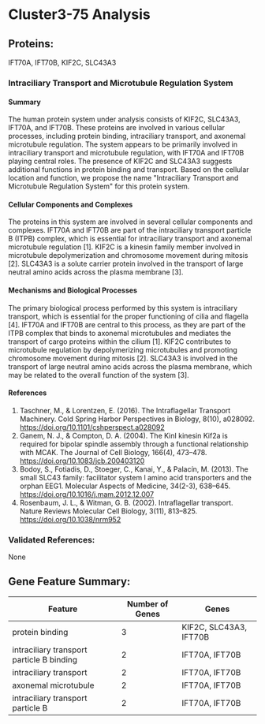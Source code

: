 # Cluster3-75 Analysis

## Proteins: 

IFT70A, IFT70B, KIF2C, SLC43A3

### Intraciliary Transport and Microtubule Regulation System

#### Summary

The human protein system under analysis consists of KIF2C, SLC43A3, IFT70A, and IFT70B. These proteins are involved in various cellular processes, including protein binding, intraciliary transport, and axonemal microtubule regulation. The system appears to be primarily involved in intraciliary transport and microtubule regulation, with IFT70A and IFT70B playing central roles. The presence of KIF2C and SLC43A3 suggests additional functions in protein binding and transport. Based on the cellular location and function, we propose the name "Intraciliary Transport and Microtubule Regulation System" for this protein system.

#### Cellular Components and Complexes

The proteins in this system are involved in several cellular components and complexes. IFT70A and IFT70B are part of the intraciliary transport particle B (ITPB) complex, which is essential for intraciliary transport and axonemal microtubule regulation [1]. KIF2C is a kinesin family member involved in microtubule depolymerization and chromosome movement during mitosis [2]. SLC43A3 is a solute carrier protein involved in the transport of large neutral amino acids across the plasma membrane [3].

#### Mechanisms and Biological Processes

The primary biological process performed by this system is intraciliary transport, which is essential for the proper functioning of cilia and flagella [4]. IFT70A and IFT70B are central to this process, as they are part of the ITPB complex that binds to axonemal microtubules and mediates the transport of cargo proteins within the cilium [1]. KIF2C contributes to microtubule regulation by depolymerizing microtubules and promoting chromosome movement during mitosis [2]. SLC43A3 is involved in the transport of large neutral amino acids across the plasma membrane, which may be related to the overall function of the system [3].

#### References

1. Taschner, M., & Lorentzen, E. (2016). The Intraflagellar Transport Machinery. Cold Spring Harbor Perspectives in Biology, 8(10), a028092. https://doi.org/10.1101/cshperspect.a028092
2. Ganem, N. J., & Compton, D. A. (2004). The KinI kinesin Kif2a is required for bipolar spindle assembly through a functional relationship with MCAK. The Journal of Cell Biology, 166(4), 473–478. https://doi.org/10.1083/jcb.200403120
3. Bodoy, S., Fotiadis, D., Stoeger, C., Kanai, Y., & Palacín, M. (2013). The small SLC43 family: facilitator system l amino acid transporters and the orphan EEG1. Molecular Aspects of Medicine, 34(2-3), 638–645. https://doi.org/10.1016/j.mam.2012.12.007
4. Rosenbaum, J. L., & Witman, G. B. (2002). Intraflagellar transport. Nature Reviews Molecular Cell Biology, 3(11), 813–825. https://doi.org/10.1038/nrm952

### Validated References: 

None





## Gene Feature Summary: 

| Feature | Number of Genes | Genes |
| --- | --- | --- |
| protein binding | 3 | KIF2C, SLC43A3, IFT70B |
| intraciliary transport particle B binding | 2 | IFT70A, IFT70B |
| intraciliary transport | 2 | IFT70A, IFT70B |
| axonemal microtubule | 2 | IFT70A, IFT70B |
| intraciliary transport particle B | 2 | IFT70A, IFT70B |

